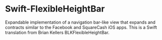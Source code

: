 # Swift-FlexibleHeightBar
Expandable implementation of a navigation bar-like view that expands and contracts similar to the Facebook and SquareCash iOS apps. This is a Swift translation from Brian Kellers BLKFlexibleHeightBar.

